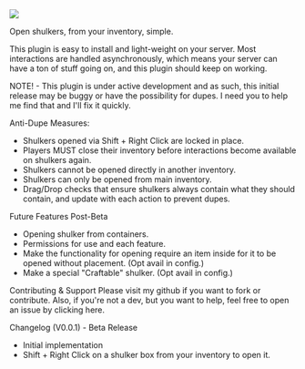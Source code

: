 <img src='https://imgur.com/RjqWd3F.png'/>

Open shulkers, from your inventory, simple.

This plugin is easy to install and light-weight on your server. Most interactions are handled asynchronously, which means your server can have a ton of stuff going on, and this plugin should keep on working.

NOTE! - This plugin is under active development and as such, this initial release may be buggy or have the possibility for dupes. I need you to help me find that and I'll fix it quickly.

Anti-Dupe Measures:
- Shulkers opened via Shift + Right Click are locked in place.
- Players MUST close their inventory before interactions become available on shulkers again.
- Shulkers cannot be opened directly in another inventory.
- Shulkers can only be opened from main inventory.
- Drag/Drop checks that ensure shulkers always contain what they should contain, and update with each action to prevent dupes.

Future Features Post-Beta
- Opening shulker from containers.
- Permissions for use and each feature.
- Make the functionality for opening require an item inside for it to be opened without placement. (Opt avail in config.)
- Make a special "Craftable" shulker. (Opt avail in config.)

Contributing & Support
Please visit my github if you want to fork or contribute. Also, if you're not a dev, but you want to help, feel free to open an issue by clicking here.

Changelog (V0.0.1) - Beta Release
- Initial implementation
- Shift + Right Click on a shulker box from your inventory to open it.
